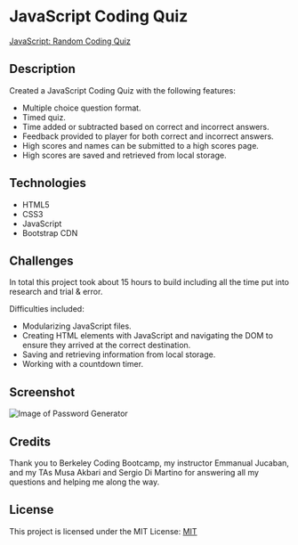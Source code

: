 # JavaScript Coding Quiz

[JavaScript: Random Coding Quiz](https://emmbra.github.io/homeworkWeek4/)

## Description
Created a JavaScript Coding Quiz with the following features:

* Multiple choice question format.
* Timed quiz.
* Time added or subtracted based on correct and incorrect answers.
* Feedback provided to player for both correct and incorrect answers.
* High scores and names can be submitted to a high scores page.
* High scores are saved and retrieved from local storage.

## Technologies

* HTML5
* CSS3
* JavaScript
* Bootstrap CDN

## Challenges

In total this project took about 15 hours to build including all the time put into research and trial & error.

Difficulties included:

* Modularizing JavaScript files.
* Creating HTML elements with JavaScript and navigating the DOM to ensure they arrived at the correct destination.
* Saving and retrieving information from local storage.
* Working with a countdown timer.

## Screenshot
![Image of Password Generator](https://github.com/emmbra/homeworkWeek3/blob/master/Assets/Images/screenshot-passwordGenerator.png)

## Credits

Thank you to Berkeley Coding Bootcamp, my instructor Emmanual Jucaban, and my TAs Musa Akbari and Sergio Di Martino for answering all my questions and helping me along the way.

## License

This project is licensed under the MIT License: [MIT](https://choosealicense.com/licenses/mit)